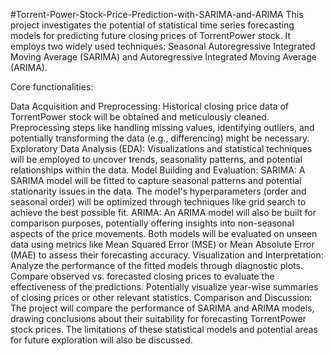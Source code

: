 #Torrent-Power-Stock-Price-Prediction-with-SARIMA-and-ARIMA
This project investigates the potential of statistical time series forecasting models for predicting future closing prices of TorrentPower stock. 
It employs two widely used techniques: Seasonal Autoregressive Integrated Moving Average (SARIMA) and Autoregressive Integrated Moving Average (ARIMA).

Core functionalities:

Data Acquisition and Preprocessing: Historical closing price data of TorrentPower stock will be obtained and meticulously cleaned. Preprocessing steps like handling missing values, identifying outliers, and potentially transforming the data (e.g., differencing) might be necessary.
Exploratory Data Analysis (EDA): Visualizations and statistical techniques will be employed to uncover trends, seasonality patterns, and potential relationships within the data. 
Model Building and Evaluation:
SARIMA: A SARIMA model will be fitted to capture seasonal patterns and potential stationarity issues in the data. The model's hyperparameters (order and seasonal order) will be optimized through techniques like grid search to achieve the best possible fit.
ARIMA: An ARIMA model will also be built for comparison purposes, potentially offering insights into non-seasonal aspects of the price movements.
Both models will be evaluated on unseen data using metrics like Mean Squared Error (MSE) or Mean Absolute Error (MAE) to assess their forecasting accuracy.
Visualization and Interpretation: Analyze the performance of the fitted models through diagnostic plots.
Compare observed vs. forecasted closing prices to evaluate the effectiveness of the predictions.
Potentially visualize year-wise summaries of closing prices or other relevant statistics.
Comparison and Discussion: The project will compare the performance of SARIMA and ARIMA models, drawing conclusions about their suitability for forecasting TorrentPower stock prices. The limitations of these statistical models and potential areas for future exploration will also be discussed.
